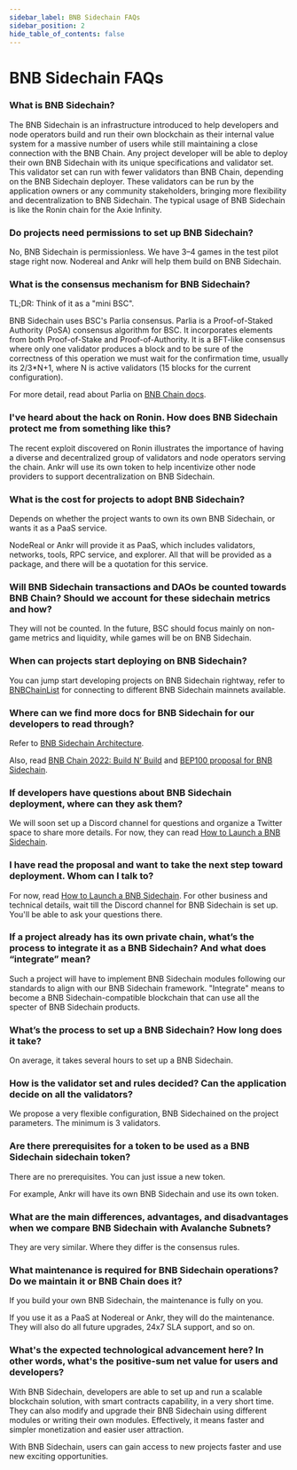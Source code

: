 ```yaml
---
sidebar_label: BNB Sidechain FAQs
sidebar_position: 2
hide_table_of_contents: false
---
```

# BNB Sidechain FAQs

### What is BNB Sidechain? 
The BNB Sidechain is an infrastructure introduced to help developers and node operators build and run their own blockchain as their internal value system for a massive number of users while still maintaining a close connection with the BNB Chain. Any project developer will be able to deploy their own BNB Sidechain with its unique specifications and validator set. This validator set can run with fewer validators than BNB Chain, depending on the BNB Sidechain deployer. These validators can be run by the application owners or any community stakeholders, bringing more flexibility and decentralization to BNB Sidechain. The typical usage of BNB Sidechain is like the Ronin chain for the Axie Infinity.

### Do projects need permissions to set up BNB Sidechain? 
No, BNB Sidechain is permissionless. We have 3–4 games in the test pilot stage right now. Nodereal and Ankr will help them build on BNB Sidechain.

### What is the consensus mechanism for BNB Sidechain? 
TL;DR: Think of it as a "mini BSC".

BNB Sidechain uses BSC's Parlia consensus. Parlia is a Proof-of-Staked Authority (PoSA) consensus algorithm for BSC. It incorporates elements from both Proof-of-Stake and Proof-of-Authority. It is a BFT-like consensus where only one validator produces a block and to be sure of the correctness of this operation we must wait for the confirmation time, usually its 2/3*N+1, where N is active validators (15 blocks for the current configuration).

For more detail, read about Parlia on [BNB Chain docs](https://docs.bnbchain.org/docs/learn/consensus#consensus-protocol).

### I've heard about the hack on Ronin. How does BNB Sidechain protect me from something like this?
The recent exploit discovered on Ronin illustrates the importance of having a diverse and decentralized group of validators and node operators serving the chain. Ankr will use its own token to help incentivize other node providers to support decentralization on BNB Sidechain.

### What is the cost for projects to adopt BNB Sidechain? 
Depends on whether the project wants to own its own BNB Sidechain, or wants it as a PaaS service. 

NodeReal or Ankr will provide it as PaaS, which includes validators, networks, tools, RPC service, and explorer. All that will be provided as a package, and there will be a quotation for this service.

### Will BNB Sidechain transactions and DAOs be counted towards BNB Chain? Should we account for these sidechain metrics and how?
They will not be counted. In the future, BSC should focus mainly on non-game metrics and liquidity, while games will be on BNB Sidechain.

### When can projects start deploying on BNB Sidechain? 
You can jump start developing projects on BNB Sidechain rightway, refer to [BNBChainList](https://www.bnbchainlist.org/) for connecting to different BNB Sidechain mainnets available.

### Where can we find more docs for BNB Sidechain for our developers to read through? 
Refer to [BNB Sidechain Architecture](architecture/bs-arch.md). 

Also, read [BNB Chain 2022: Build N’ Build](https://www.bnbchain.org/en/blog/bsc-2022-build-and-build/) and [BEP100 proposal for BNB Sidechain](https://github.com/bnb-chain/BEPs/pull/132). 

### If developers have questions about BNB Sidechain deployment, where can they ask them?
We will soon set up a Discord channel for questions and organize a Twitter space to share more details. 
For now, they can read [How to Launch a BNB Sidechain](https://www.ankr.com/docs/build-blockchain/bas/how-to-launch/launch-bas).

### I have read the proposal and want to take the next step toward deployment. Whom can I talk to? 
For now, read [How to Launch a BNB Sidechain](https://www.ankr.com/docs/build-blockchain/bas/how-to-launch/launch-bas/). For other business and technical details, wait till the Discord channel for BNB Sidechain is set up. You'll be able to ask your questions there.

### If a project already has its own private chain, what’s the process to integrate it as a BNB Sidechain? And what does “integrate” mean? 
Such a project will have to implement BNB Sidechain modules following our standards to align with our BNB Sidechain framework. "Integrate" means to become a BNB Sidechain-compatible blockchain that can use all the specter of BNB Sidechain products.

### What’s the process to set up a BNB Sidechain? How long does it take?
On average, it takes several hours to set up a BNB Sidechain.

### How is the validator set and rules decided? Can the application decide on all the validators? 
We propose a very flexible configuration, BNB Sidechained on the project parameters. The minimum is 3 validators.

### Are there prerequisites for a token to be used as a BNB Sidechain sidechain token? 
There are no prerequisites. You can just issue a new token.

For example, Ankr will have its own BNB Sidechain and use its own token. 

### What are the main differences, advantages, and disadvantages when we compare BNB Sidechain with Avalanche Subnets? 
They are very similar. Where they differ is the consensus rules. 

### What maintenance is required for BNB Sidechain operations? Do we maintain it or BNB Chain does it? 
If you build your own BNB Sidechain, the maintenance is fully on you.

If you use it as a PaaS at Nodereal or Ankr, they will do the maintenance. They will also do all future upgrades, 24x7 SLA support, and so on.

### What's the expected technological advancement here? In other words, what's the positive-sum net value for users and developers?
With BNB Sidechain, developers are able to set up and run a scalable blockchain solution, with smart contracts capability, in a very short time. They can also modify and upgrade their BNB Sidechain using different modules or writing their own modules. Effectively, it means faster and simpler monetization and easier user attraction.

With BNB Sidechain, users can gain access to new projects faster and use new exciting opportunities.
